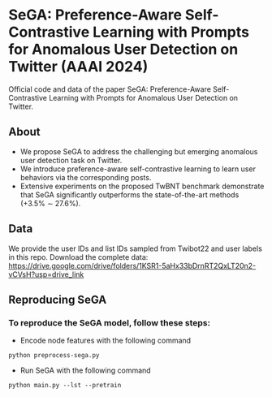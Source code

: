 # SeGA: Preference-Aware Self-Contrastive Learning with Prompts for Anomalous User Detection on Twitter (AAAI 2024)
Official code and data of the paper SeGA: Preference-Aware Self-Contrastive Learning with Prompts for Anomalous User Detection on Twitter.

## About
* We propose SeGA to address the challenging but emerging anomalous user detection task on Twitter.
* We introduce preference-aware self-contrastive learning to learn user behaviors via the corresponding posts.
* Extensive experiments on the proposed TwBNT benchmark demonstrate that SeGA significantly outperforms the state-of-the-art methods (+3.5% ∼ 27.6%).

## Data
We provide the user IDs and list IDs sampled from Twibot22 and user labels in this repo.
Download the complete data: https://drive.google.com/drive/folders/1KSR1-5aHx33bDrnRT2QxLT20n2-vCVsH?usp=drive_link

## Reproducing SeGA
  ### To reproduce the SeGA model, follow these steps:
  * Encode node features with the following command
  ```
  python preprocess-sega.py
  ```
  * Run SeGA with the following command
  ```
  python main.py --lst --pretrain
  ```
